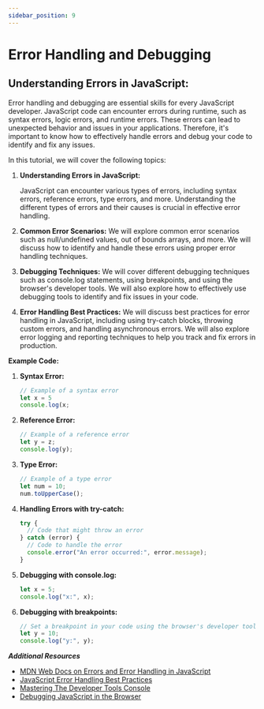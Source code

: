 ```yaml
---
sidebar_position: 9
---
```


# Error Handling and Debugging

## Understanding Errors in JavaScript:

Error handling and debugging are essential skills for every JavaScript developer. JavaScript code can encounter errors during runtime, such as syntax errors, logic errors, and runtime errors. These errors can lead to unexpected behavior and issues in your applications. Therefore, it's important to know how to effectively handle errors and debug your code to identify and fix any issues.

In this tutorial, we will cover the following topics:

1. **Understanding Errors in JavaScript:**

   JavaScript can encounter various types of errors, including syntax errors, reference errors, type errors, and more. Understanding the different types of errors and their causes is crucial in effective error handling.

2. **Common Error Scenarios:**
   We will explore common error scenarios such as null/undefined values, out of bounds arrays, and more. We will discuss how to identify and handle these errors using proper error handling techniques.

3. **Debugging Techniques:**
   We will cover different debugging techniques such as console.log statements, using breakpoints, and using the browser's developer tools. We will also explore how to effectively use debugging tools to identify and fix issues in your code.

4. **Error Handling Best Practices:**
   We will discuss best practices for error handling in JavaScript, including using try-catch blocks, throwing custom errors, and handling asynchronous errors. We will also explore error logging and reporting techniques to help you track and fix errors in production.

**Example Code:**

1. **Syntax Error:**

   ```js title="JavaScript"
   // Example of a syntax error
   let x = 5
   console.log(x;
   ```

2. **Reference Error:**

   ```js title="JavaScript"
   // Example of a reference error
   let y = z;
   console.log(y);
   ```

3. **Type Error:**

   ```js title="JavaScript"
   // Example of a type error
   let num = 10;
   num.toUpperCase();
   ```

4. **Handling Errors with try-catch:**

   ```js title="JavaScript"
   try {
     // Code that might throw an error
   } catch (error) {
     // Code to handle the error
     console.error("An error occurred:", error.message);
   }
   ```

5. **Debugging with console.log:**

   ```js title="JavaScript"
   let x = 5;
   console.log("x:", x);
   ```

6. **Debugging with breakpoints:**

   ```js title="JavaScript"
   // Set a breakpoint in your code using the browser's developer tools
   let y = 10;
   console.log("y:", y);
   ```

**_Additional Resources_**

- [MDN Web Docs on Errors and Error Handling in JavaScript](https://developer.mozilla.org/en-US/docs/Web/JavaScript/Guide/Control_flow_and_error_handling)
- [JavaScript Error Handling Best Practices](https://blog.sentry.io/2016/01/04/client-javascript-reporting-window-onerror/)
- [Mastering The Developer Tools Console](https://developer.chrome.com/docs/devtools/)
- [Debugging JavaScript in the Browser](https://developer.chrome.com/docs/devtools/)
